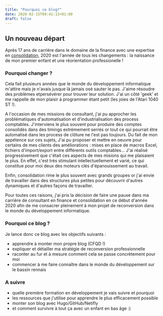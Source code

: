 ```yaml
---
title: "Pourquoi ce blog?"
date: 2020-02-15T09:41:13+01:00
draft: false	
---
```

## Un nouveau départ
Après 17 ans de carrière dans le domaine de la finance avec une expertise en [consolidation](https://fr.wikipedia.org/wiki/Consolidation_comptable), 2020 est l'année de tous les changements : la naissance de mon premier enfant et une réorientation professionelle !  


### Pourquoi changer ?
Cela fait plusieurs années que le monde du développement informatique m'attire mais je n'avais jusque là jamais osé sauter le pas. J'aime résoudre des problèmes etpersévérer pour trouver leur solution. J'ai un côté 'geek' et me rappelle de mon plaisir à programmer étant petit (les joies de l'Atari 1040 ST !).  

A l'occasion de mes missions de consultant, j'ai pu approcher les problématiques d'automatisation et d'industrialisation des process comptables. J'interviens le plus souvent pour produire des comptes consolidés dans des timings extrèmement serrés or tout ce qui pourrait être automatisé dans les process de clôture ne l'est pas toujours.  Du fait de mon appétence sur ces sujets, J'ai pu proposer et mettre en oeuvre pour certains de mes clients des améliorations : mises en place de macros Excel, fichiers d'import/export entre différents outils comptables... J'ai réalisé progressivement que c'était ces aspects de mes misions qui me plaisaient le plus. En effet, c'est très stimulant intellectuellement et varié, ce qui constitue pour moi deux des moteurs clés d'épanouissement au travail.  

Enfin, consolidation rime le plus souvent avec grands groupes or j'ai envie de travailler dans des structures plus petites pour découvrir d'autres dynamiques et d'autres façons de travailler.

Pour toutes ces raisons, j'ai pris la décision de faire une pause dans ma carrière de consultant en finance et consolidation en ce début d'année 2020 afin de me consacrer pleinement à mon projet de reconversion dans le monde du développement informatique.   

### Pourquoi ce blog ?
Je lance donc ce blog avec les objectifs suivants :
* apprendre à monter mon propre blog (CFQD !)
* expliquer et détailler ma stratégie de reconversion professionnelle
* raconter au fur et à mesure comment cela se passe concrètement pour moi
* commencer à me faire connaître dans le monde du développement sur le bassin rennais


### A suivre
* quelle première formation en développement je vais suivre et pourquoi
* les ressources que j'utilise pour apprendre le plus efficacement possible
* monter son blog avec Hugo/GitHub/Netifly
* et comment survivre à tout ça avec un enfant en bas âge :)


